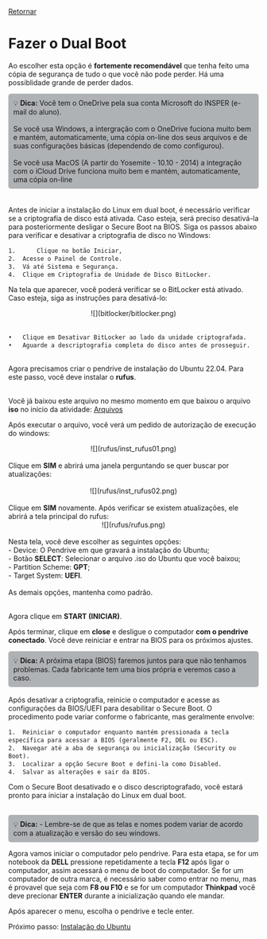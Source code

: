 [Retornar](index.md)
# Fazer o Dual Boot


Ao escolher esta opção é __fortemente recomendável__ que tenha feito uma cópia de segurança de tudo o que você não pode perder. Há uma possiblidade grande de perder dados.

<div style="border: 1px solidrgb(19, 20, 20); border-left-width: 5px; padding: 10px; background-color:rgb(175, 178, 181); border-radius: 5px;">
💡 <strong>Dica:</strong> Você tem o OneDrive pela sua conta Microsoft do INSPER (e-mail do aluno).<br><br>Se você usa Windows, a intergração com o OneDrive fuciona muito bem e mantém, automaticamente, uma cópia on-line dos seus arquivos e de suas configurações básicas (dependendo de como configurou).<br><br>Se você usa MacOS (A partir do Yosemite - 10.10 - 2014) a integração com o iCloud Drive funciona muito bem e mantém, automaticamente, uma cópia on-line
</div>
<br><br>
Antes de iniciar a instalação do Linux em dual boot, é necessário verificar se a criptografia de disco está ativada. Caso esteja, será preciso desativá-la para posteriormente desligar o Secure Boot na BIOS. Siga os passos abaixo para verificar e desativar a criptografia de disco no Windows:

	1.      Clique no botão Iniciar,
    2.	Acesse o Painel de Controle.
	3.	Vá até Sistema e Segurança.
	4.	Clique em Criptografia de Unidade de Disco BitLocker.
Na tela que aparecer, você poderá verificar se o BitLocker está ativado. Caso esteja, siga as instruções para desativá-lo:
<center>![](bitlocker/bitlocker.png)</center>
<br>

	•	Clique em Desativar BitLocker ao lado da unidade criptografada.
	•	Aguarde a descriptografia completa do disco antes de prosseguir.
<br>
Agora precisamos criar o pendrive de instalação do Ubuntu 22.04. Para este passo, você deve instalar o <strong>rufus</strong>. <br><br>

Você já baixou este arquivo no mesmo momento em que baixou o arquivo <strong>iso</strong> no início da atividade: [Arquivos](../../index.md#arquivos)

Após executar o arquivo, você verá um pedido de autorização de execução do windows:
<center>![](rufus/inst_rufus01.png)</center>
<br>
Clique em <strong>SIM</strong> e abrirá uma janela perguntando se quer buscar por atualizações:
<br><br>
<center>![](rufus/inst_rufus02.png)</center>
<br>
Clique em <strong>SIM</strong> novamente. Após verificar se existem atualizações, ele abrirá a tela principal do rufus:
<center>![](rufus/rufus.png)</center>
<br>
Nesta tela, você deve escolher as seguintes opções:<br>
- Device: O Pendrive em que gravará a instalação do Ubuntu;<br>
- Botão <strong>SELECT</strong>: Selecionar o arquivo .iso do Ubuntu que você baixou;<br>
- Partition Scheme: <strong>GPT</strong>;<br>
- Target System: <strong>UEFI</strong>.<br>
<br>
As demais opções, mantenha como padrão.
<br><br>

Agora clique em <strong>START (INICIAR)</strong>.

Após terminar, clique em <strong>close</strong> e desligue o computador <strong>com o pendrive conectado</strong>. Você deve reiniciar e entrar na BIOS para os próximos ajustes.
<br>


<div style="border: 1px solidrgb(19, 20, 20); border-left-width: 5px; padding: 10px; background-color:rgb(175, 178, 181); border-radius: 5px;">
💡 <strong>Dica:</strong> A próxima etapa (BIOS) faremos juntos para que não tenhamos problemas. Cada fabricante tem uma bios própria e veremos caso a caso.
</div>
<br>
Após desativar a criptografia, reinicie o computador e acesse as configurações da BIOS/UEFI para desabilitar o Secure Boot. O procedimento pode variar conforme o fabricante, mas geralmente envolve:

	1.	Reiniciar o computador enquanto mantém pressionada a tecla específica para acessar a BIOS (geralmente F2, DEL ou ESC).
	2.	Navegar até a aba de segurança ou inicialização (Security ou Boot).
	3.	Localizar a opção Secure Boot e defini-la como Disabled.
	4.	Salvar as alterações e sair da BIOS.
Com o Secure Boot desativado e o disco descriptografado, você estará pronto para iniciar a instalação do Linux em dual boot.
<br><br>
<div style="border: 1px solidrgb(19, 20, 20); border-left-width: 5px; padding: 10px; background-color:rgb(175, 178, 181); border-radius: 5px;">
💡 <strong>Dica:</strong> - Lembre-se de que as telas e nomes podem variar de acordo com a atualização e versão do seu windows.
</div>

Agora vamos iniciar o computador pelo pendrive. Para esta etapa, se for um notebook da <strong>DELL</strong> pressione repetidamente a tecla <strong>F12</strong> após ligar o computador, assim acessará o menu de boot do computador. Se for um computador de outra marca, é necessário saber como entrar no menu, mas é provavel que seja com <strong>F8 ou F10</strong> e se for um computador <strong>Thinkpad</strong> você deve precionar <strong>ENTER</strong> durante a inicialização quando ele mandar.

Após aparecer o menu, escolha o pendrive e tecle enter.

Próximo passo: [Instalação do Ubuntu](../03-ubuntu/Ubuntu.md)

